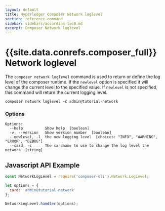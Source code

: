 ```yaml
---
layout: default
title: Hyperledger Composer Network loglevel
section: reference-command
sidebar: sidebars/accordion-toc0.md
excerpt: Composer Network loglevel
---
```


# {{site.data.conrefs.composer_full}} Network loglevel


The `composer network loglevel` command is used to return or define the log level of the composer runtime. If the `newlevel` option is specified it will change the current level to the specified value. If `newlevel` is not specified, this command will return the current logging level.

```
composer network loglevel -c admin@tutorial-network
```

### Options
```
Options:
  --help          Show help  [boolean]
  -v, --version   Show version number  [boolean]
  --newlevel, -l  the new logging level  [choices: "INFO", "WARNING", "ERROR", "DEBUG"]
  --card, -c      The cardname to use to change the log level the network  [string]
```

## Javascript API Example

``` javascript
const NetworkLogLevel = require('composer-cli').Network.LogLevel;

let options = {
  card: 'admin@tutorial-network'
};

NetworkLogLevel.handler(options);
```

